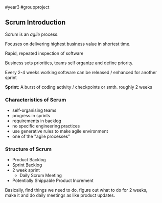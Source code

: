 #year3 #groupproject

## Scrum Introduction

Scrum is an *agile* process.

Focuses on delivering highest business value in shortest time.

Rapid, repeated inspection of software

Business sets priorities, teams self organize and define priority.

Every 2-4 weeks working software can be released / enhanced for another sprint

**Sprint:** A burst of coding activity / checkpoints or smth. roughly 2 weeks

### Characteristics of Scrum

- self-organising teams
- progress in sprints
- requirements in backlog
- no specific engineering practices
- use generative rules to make agile environment
- one of the "agile processes"

### Structure of Scrum

- Product Backlog
- Sprint Backlog
- 2 week sprint
	- Daily Scrum Meeting
- Potentially Shippable Product Increment

Basically, find things we need to do, figure out what to do for 2 weeks, make it and do daily meetings as like product updates.


